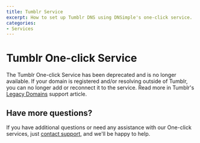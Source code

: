 ```yaml
---
title: Tumblr Service
excerpt: How to set up Tumblr DNS using DNSimple's one-click service.
categories:
- Services
---
```


# Tumblr One-click Service

The Tumblr One-click Service has been deprecated and is no longer available. If your domain is registered and/or resolving outside of Tumblr, you can no longer add or reconnect it to the service. Read more in Tumblr's [Legacy Domains](https://help.tumblr.com/legacy-domains/) support article.

## Have more questions?
If you have additional questions or need any assistance with our One-click services, just [contact support](https://dnsimple.com/feedback), and we'll be happy to help.
